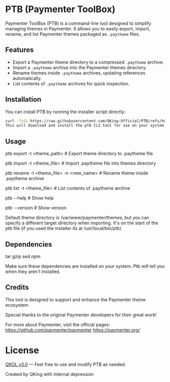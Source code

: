# PTB (Paymenter ToolBox)

Paymenter ToolBox (PTB) is a command-line tool designed to simplify managing themes in Paymenter. It allows you to easily export, import, rename, and list Paymenter themes packaged as `.paytheme` files.

## Features

- Export a Paymenter theme directory to a compressed `.paytheme` archive.
- Import a `.paytheme` archive into the Paymenter themes directory.
- Rename themes inside `.paytheme` archives, updating references automatically.
- List contents of `.paytheme` archives for quick inspection.

## Installation

You can install PTB by running the installer script directly:

```bash
curl -fsSL https://raw.githubusercontent.com/QKing-Official/PTB/refs/heads/main/installer | bash
This will download and install the ptb CLI tool for use on your system.
```
## Usage
ptb export -t <theme_path>                # Export theme directory to .paytheme file

ptb import -t <theme_file>                # Import .paytheme file into themes directory

ptb rename -t <theme_file> -n <new_name> # Rename theme inside .paytheme archive

ptb list -t <theme_file>                  # List contents of .paytheme archive

ptb --help                               # Show help

ptb --version                            # Show version

Default theme directory is /var/www/paymenter/themes, but you can specify a different target directory when importing. It's on the start of the ptb file (if you used the installer its at /usr/local/bin/ptb)

## Dependencies
tar
gzip
sed
npm

Make sure these dependencies are installed on your system. Ptb will tell you when they aren't installed.

## Credits
This tool is designed to support and enhance the Paymenter theme ecosystem.

Special thanks to the original Paymenter developers for their great work!

For more about Paymenter, visit the official pages:
https://github.com/paymenter/paymenter
https://paymenter.org/


# License
[QKOL v3.0](https://github.com/QKing-Official/QKOL/blob/main/v3.0/QKING_OPEN_LICENSE_v3.0) — Feel free to use and modify PTB as needed.

Created by QKing with internal depression

